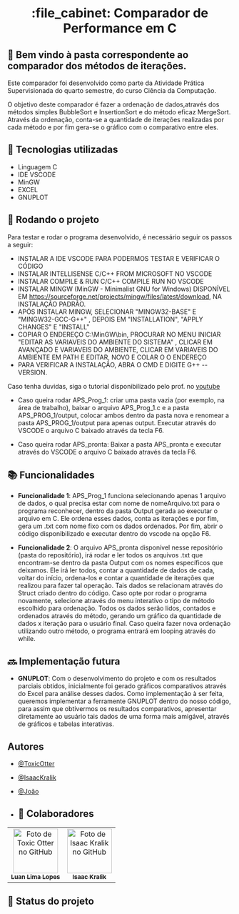 <h1 align="center">:file_cabinet: Comparador de Performance em C</h1> 

## :memo: Bem vindo à pasta correspondente ao comparador dos métodos de iterações.

Este comparador foi desenvolvido como parte da Atividade Prática Supervisionada
do quarto semestre, do curso Ciência da Computação.

O objetivo deste comparador é fazer a ordenação de dados,através dos métodos simples BubbleSort e InsertionSort e do método eficaz MergeSort.
Através da ordenação, conta-se a quantidade de iterações realizadas por cada método e por fim gera-se o gráfico com o comparativo entre eles. 

## :wrench: Tecnologias utilizadas
* Linguagem C
* IDE VSCODE
* MinGW
* EXCEL
* GNUPLOT
  
## :rocket: Rodando o projeto
Para testar e rodar o programa desenvolvido, é necessário seguir os passos a seguir:
- INSTALAR A IDE VSCODE PARA PODERMOS TESTAR E VERIFICAR O CÓDIGO 
- INSTALAR INTELLISENSE C/C++ FROM MICROSOFT NO VSCODE
- INSTALAR COMPILE & RUN C/C++ COMPILE RUN NO VSCODE 
- INSTALAR MINGW (MinGW - Minimalist GNU for Windows) DISPONÍVEL EM 
https://sourceforge.net/projects/mingw/files/latest/download, NA INSTALAÇÃO PADRÃO. 
- APÓS INSTALAR MINGW, SELECIONAR "MINGW32-BASE" E "MINGW32-GCC-G++" , DEPOIS EM "INSTALLATION", "APPLY CHANGES" E "INSTALL"
- COPIAR O ENDEREÇO C:\MinGW\bin, PROCURAR NO MENU INICIAR "EDITAR AS VARIAVEIS DO AMBIENTE DO SISTEMA" , CLICAR EM 
AVANÇADO E VARIAVEIS DO AMBIENTE, CLICAR EM VARIAVEIS DO AMBIENTE EM PATH E EDITAR, NOVO E COLAR O O ENDEREÇO 
- PARA VERIFICAR A INSTALAÇÃO, ABRA O CMD E DIGITE G++ --VERSION.

Caso tenha duvidas, siga o tutorial disponibilizado pelo prof. no [youtube](https://www.youtube.com/watch?v=RJ4ta9mjrWc)

- Caso queira rodar APS_Prog_1: criar uma pasta vazia (por exemplo, na área de trabalho), baixar o arquivo APS_Prog_1.c e a pasta APS_PROG_1/output, colocar ambos dentro da pasta nova e renomear a pasta APS_PROG_1/output para apenas output. Executar através do VSCODE o arquivo C baixado através da tecla F6.

- Caso queira rodar APS_pronta: Baixar a pasta APS_pronta e executar através do VSCODE o arquivo C baixado através da tecla F6.

## :books: Funcionalidades

* <b>Funcionalidade 1</b>: APS_Prog_1 funciona selecionando apenas 1 arquivo de dados, o qual precisa estar com nome de nomeArquivo.txt para o programa reconhecer, dentro da pasta Output gerada ao executar o arquivo em C.
Ele ordena esses dados, conta as iterações e por fim, gera um .txt com nome fixo com os dados ordenados.
Por fim, abrir o código disponibilizado e executar dentro do vscode na opção F6.

* <b>Funcionalidade 2</b>: O arquivo APS_pronta disponível nesse repositório (pasta do repositório), irá rodar e ler todos os arquivos .txt que encontram-se dentro da pasta Output com os nomes específicos que deixamos. Ele irá ler todos, contar a quantidade de dados de cada, voltar do início, ordena-los e contar a quantidade de iterações que realizou para fazer tal operação. Tais dados se relacionam através do Struct criado dentro do código. 
Caso opte por rodar o programa novamente, selecione através do menu interativo o tipo de método escolhido para ordenação.
Todos os dados serão lidos, contados e ordenados através do método, gerando um gráfico da quantidade de dados x iteração para o usuário final.
Caso queira fazer nova ordenação utilizando outro método, o programa entrará em looping através do while.

## :soon: Implementação futura
* <b>GNUPLOT</b>: Com o desenvolvimento do projeto e com os resultados parciais obtidos, inicialmente foi gerado gráficos comparativos através do Excel para análise desses dados. Como implementação à ser feita, queremos implementar a ferramente GNUPLOT dentro do nosso código, para assim que obtivermos os resultados comparativos, apresentar diretamente ao usuário tais dados de uma forma mais amigável, através de gráficos e tabelas interativas. 

## Autores
- [@ToxicOtter](https://github.com/ToxicOtter)
- [@IsaacKralik](https://github.com/IsaacKralik)
- [@João](https://www.linkedin.com/in/joão-cardoso-769a531b9/)

- ## :handshake: Colaboradores
<table>
  <tr>
    <td align="center">
      <a href="https://github.com/ToxicOtter">
        <img src="https://avatars.githubusercontent.com/u/56259137?v=4" width="100px;" alt="Foto de Toxic Otter no GitHub"/><br>
        <sub>
          <b>Luan Lima Lopes</b>
        </sub>
      </a>
    </td>
    <td align="center">
      <a href="https://github.com/IsaacKralik">
        <img src="https://avatars.githubusercontent.com/u/56259137?v=4" width="100px;" alt="Foto de Isaac Kralik no GitHub"/><br>
        <sub>
          <b>Isaac Kralik</b>
        </sub>
      </a>
    </td>
  </tr>
</table>


## :dart: Status do projeto
